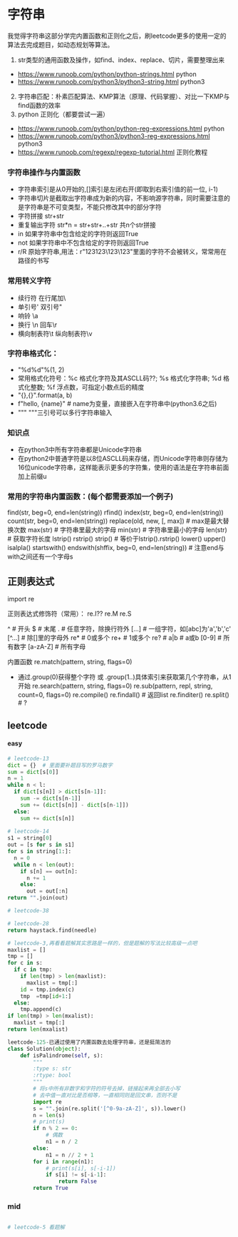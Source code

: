 # 字符串

我觉得字符串这部分学完内置函数和正则化之后，刷leetcode更多的使用一定的算法去完成题目，如动态规划等算法。


1. str类型的通用函数及操作，如find、index、replace、切片，需要整理出来
- https://www.runoob.com/python/python-strings.html  python
- https://www.runoob.com/python3/python3-string.html  python3
2. 字符串匹配：朴素匹配算法、KMP算法（原理、代码掌握）、对比一下KMP与find函数的效率
3. python 正则化（都要尝试一遍）
- https://www.runoob.com/python/python-reg-expressions.html python
- https://www.runoob.com/python3/python3-reg-expressions.html  python3
- https://www.runoob.com/regexp/regexp-tutorial.html 正则化教程

### 字符串操作与内置函数
- 字符串索引是从0开始的,[]索引是左闭右开(即取到右索引值的前一位, i-1)
- 字符串切片是截取出字符串成为新的内容，不影响源字符串，同时需要注意的是字符串是不可变类型，不能只修改其中的部分字符
- 字符拼接  str+str
- 重复输出字符 str*n = str+str+..+str 共n个str拼接
- in 如果字符串中包含给定的字符则返回True
- not 如果字符串中不包含给定的字符则返回True
- r/R 原始字符串,用法：r"123123\123\123"里面的字符不会被转义，常常用在路径的书写

### 常用转义字符
- 续行符 在行尾加\
- 单引号\' 双引号\"
- 响铃 \a
- 换行 \n  回车\r
- 横向制表符\t 纵向制表符\v


### 字符串格式化：
- "%d%d"%(1, 2)    
- 常用格式化符号：%c 格式化字符及其ASCLL码??; %s 格式化字符串; %d 格式化整数; %f 浮点数，可指定小数点后的精度
- "{},{}".format(a, b)
- f"hello, {name}"  # name为变量，直接嵌入在字符串中(python3.6之后)
- """ """三引号可以多行字符串输入

### 知识点
- 在python3中所有字符串都是Unicode字符串
- 在python2中普通字符是以8位ASCLL码来存储，而Unicode字符串则存储为16位unicode字符串，这样能表示更多的字符集，使用的语法是在字符串前面加上前缀u

### 常用的字符串内置函数：(每个都需要添加一个例子)
find(str, beg=0, end=len(string))
rfind()
index(str, beg=0, end=len(string))
count(str, beg=0, end=len(string))
replace(old, new, [, max]) # max是最大替换次数
max(str)  # 字符串里最大的字母
min(str) # 字符串里最小的字母
len(str) # 获取字符长度
lstrip()
rstrip()
strip()  # 等价于lstrip().rstrip()
lower()
upper()
isalpla()
startswith() 
endswith(shffix, beg=0, end=len(string))  # 注意end与with之间还有一个字母s


## 正则表达式
import re

正则表达式修饰符（常用）：
re.I??
re.M
re.S

^   # 开头
$   # 末尾
.   # 任意字符，除换行符外
[...] # 一组字符，如[abc]为'a','b','c'
[^...] # 除[]里的字母外
re* # 0或多个
re+ # 1或多个
re? # 
a|b # a或b
[0-9] # 所有数字
[a-zA-Z] # 所有字母

内置函数
re.match(pattern, string, flags=0)
- 通过.group(0)获得整个字符 或 .group(1..)具体索引来获取第几个字符串，从1开始
re.search(pattern, string, flags=0)
re.sub(pattern, repl, string, count=0, flags=0)
re.compile()
re.findall() # 返回list
re.finditer()
re.split() # ?

## leetcode
#### easy
```python
# leetcode-13
dict = {}  # 里面要补题目写的罗马数字
sum = dict[s[0]]
n = 1
while n < l:
  if dict[s[n]] > dict[s[n-1]]:
    sum -= dict[s[n-1]]
    sum += (dict[s[n]] - dict[s[n-1]])
  else:
    sum += dict[s[n]]
 
# leetcode-14
s1 = string[0]
out = [s for s in s1]
for s in string[1:]:
  n = 0
  while n < len(out):
    if s[n] == out[n]:
      n += 1
    else:
      out = out[:n]
return "".join(out)

# leetcode-38

# leetcode-28
return haystack.find(needle)

# leetcode-3,再看看题解其实思路是一样的，但是题解的写法比较高级一点吧
maxlist = []
tmp = []
for c in s:
  if c in tmp:
    if len(tmp) > len(maxlist):
      maxlist = tmp[:]
    id = tmp.index(c)
    tmp  =tmp[id+1:]
  else:
    tmp.append(c)
if len(tmp) > len(mxalist):
  maxlist = tmp[:]
return len(mxalist)

leetcode-125-已通过使用了内置函数去处理字符串，还是挺简洁的
class Solution(object):
    def isPalindrome(self, s):
        """
        :type s: str
        :rtype: bool
        """
        # 将s中所有非数字和字符的符号去掉，链接起来再全部去小写
        # 去中值一直对比是否相等，一直相同则是回文串，否则不是
        import re
        s = "".join(re.split('[^0-9a-zA-Z]', s)).lower()
        n = len(s)
        # print(s)
        if n % 2 == 0:
            # 偶数
            n1 = n / 2
        else:
            n1 = n // 2 + 1
        for i in range(n1):
            # print(s[i], s[-i-1])
            if s[i] != s[-i-1]:
                return False
        return True
```

### mid
```python

# leetcode-5 看题解
```
